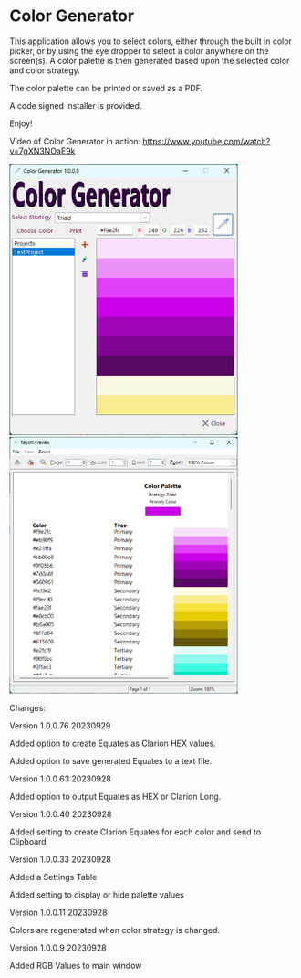 # Color Generator

This application allows you to select colors, either through the built in color picker, or by using the eye dropper to select a color anywhere on the screen(s).  A color palette is then generated based upon the selected color and color strategy.

The color palette can be printed or saved as a PDF.

A code signed installer is provided.

Enjoy!

Video of Color Generator in action:
https://www.youtube.com/watch?v=7gXN3NOaE9k


<img src="https://github.com/donridley1972/ColorGenerator/blob/main/Screenshots/ColorGenerator.png" width=400/>

<img src="https://github.com/donridley1972/ColorGenerator/blob/main/Screenshots/ColorPalette.png" width=400/>

Changes:

Version 1.0.0.76        20230929

Added option to create Equates as Clarion HEX values.

Added option to save generated Equates to a text file.


Version 1.0.0.63        20230928

Added option to output Equates as HEX or Clarion Long.


Version 1.0.0.40        20230928

Added setting to create Clarion Equates for each color and send to Clipboard


Version 1.0.0.33        20230928

Added a Settings Table

Added setting to display or hide palette values


Version 1.0.0.11        20230928

Colors are regenerated when color strategy is changed.


Version 1.0.0.9         20230928

Added RGB Values to main window
